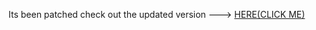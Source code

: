 Its been patched check out the updated version ---> [HERE(CLICK ME)](https://raw.githubusercontent.com/ObfuscatedScript/DiscordUI/main/UI)
